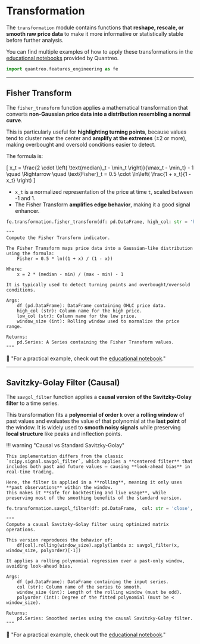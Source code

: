 # **Transformation**

The `transformation` module contains functions that **reshape, rescale, or smooth raw price data** to make it more informative or statistically stable before further analysis.

You can find multiple examples of how to apply these transformations in the [educational notebooks](/../tutorials/transformation) provided by Quantreo.


``` py
import quantreo.features_engineering as fe
```

---
## **Fisher Transform**

The `fisher_transform` function applies a mathematical transformation that converts **non-Gaussian price data into a distribution resembling a normal curve**.

This is particularly useful for **highlighting turning points**, because values tend to cluster near the center and **amplify at the extremes** (±2 or more), making overbought and oversold conditions easier to detect.

The formula is:

\[
x_t = \frac{2 \cdot \left( \text{median}_t - \min_t \right)}{\max_t - \min_t} - 1
\quad \Rightarrow \quad
\text{Fisher}_t = 0.5 \cdot \ln\left( \frac{1 + x_t}{1 - x_t} \right)
\]

- `x_t` is a normalized representation of the price at time `t`, scaled between -1 and 1.
- The Fisher Transform **amplifies edge behavior**, making it a good signal enhancer.

```python title="How to call fisher_transform"
fe.transformation.fisher_transform(df: pd.DataFrame, high_col: str = 'high', low_col: str = 'low', window_size: int = 10)
```

``` title="fisher_transform function docstring"
"""
Compute the Fisher Transform indicator.

The Fisher Transform maps price data into a Gaussian-like distribution
using the formula:
    Fisher = 0.5 * ln((1 + x) / (1 - x))

Where:
    x = 2 * (median - min) / (max - min) - 1

It is typically used to detect turning points and overbought/oversold conditions.

Args:
    df (pd.DataFrame): DataFrame containing OHLC price data.
    high_col (str): Column name for the high price.
    low_col (str): Column name for the low price.
    window_size (int): Rolling window used to normalize the price range.

Returns:
    pd.Series: A Series containing the Fisher Transform values.
"""
```

📢 "For a practical example, check out the [educational notebook](/../tutorials/features-engineering-transformation/#fisher-transform)."

---

## **Savitzky-Golay Filter (Causal)**

The `savgol_filter` function applies a **causal version of the Savitzky-Golay filter** to a time series.

This transformation fits a **polynomial of order `k`** over a **rolling window** of past values and evaluates the value of that polynomial at the **last point** of the window. It is widely used to **smooth noisy signals** while preserving **local structure** like peaks and inflection points.

!!! warning "Causal vs Standard Savitzky-Golay"

    This implementation differs from the classic `scipy.signal.savgol_filter`, which applies a **centered filter** that includes both past and future values — causing **look-ahead bias** in real-time trading.
    
    Here, the filter is applied in a **rolling**, meaning it only uses **past observations** within the window.  
    This makes it **safe for backtesting and live usage**, while preserving most of the smoothing benefits of the standard version.


```python title="How to call savgol_filter"
fe.transformation.savgol_filter(df: pd.DataFrame,  col: str = 'close', window_size: int = 11, polyorder: int = 3)
```

``` title="savgol_filter function docstring"
"""
Compute a causal Savitzky-Golay filter using optimized matrix operations.

This version reproduces the behavior of:
    df[col].rolling(window_size).apply(lambda x: savgol_filter(x, window_size, polyorder)[-1])

It applies a rolling polynomial regression over a past-only window, avoiding look-ahead bias.

Args:
    df (pd.DataFrame): DataFrame containing the input series.
    col (str): Column name of the series to smooth.
    window_size (int): Length of the rolling window (must be odd).
    polyorder (int): Degree of the fitted polynomial (must be < window_size).

Returns:
    pd.Series: Smoothed series using the causal Savitzky-Golay filter.
"""
```
📢 "For a practical example, check out the [educational notebook](/../tutorials/features-engineering-transformation/#savitzky-golay-filter)."
